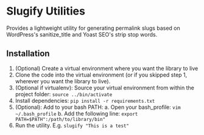 # Slugify Utilities

Provides a lightweight utility for generating permalink slugs based on WordPress's sanitize_title and Yoast SEO's strip stop words.

## Installation

1. (Optional) Create a virtual environment where you want the library to live
2. Clone the code into the virtual environment (or if you skipped step 1, wherever you want the library to live).
3. (Optional if virtualenv): Source your virtual environment from within the project folder: `source ../bin/activate`
4. Install dependencies: `pip install -r requirements.txt`
5. (Optional): Add to your bash PATH:
    a. Open your bash_profile: `vim ~/.bash_profile`
    b. Add the following line: `export PATH=$PATH":/path/to/library/bin"`
6. Run the utility. E.g. `slugify "This is a test"`

